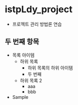 # istpLdy_project
* 프로젝트 관리 방법론 연습

## 두 번째 항목
* 목록 아이템
    + 하위 목록
      - 하위 목록의 하위 아이템
      - 두 번째
    + 하위 목록 2
      - aaa
      - bbb
* Sample
